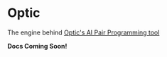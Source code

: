 # Optic
The engine behind [Optic's AI Pair Programming tool](http://opticdev.com/)

**Docs Coming Soon!**
